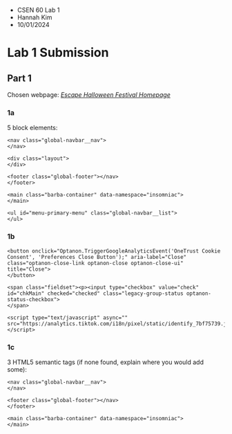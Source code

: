 - CSEN 60 Lab 1
- Hannah Kim
- 10/01/2024

# Lab 1 Submission

## Part 1

Chosen webpage: *[Escape Halloween Festival Homepage](https://escapehalloween.com/#)*

### 1a

5 block elements:

```
<nav class="global-navbar__nav">
</nav>
```
```
<div class="layout">
</div>
```
```
<footer class="global-footer"></nav>
</footer>
```
```
<main class="barba-container" data-namespace="insomniac">
</main>
```
```
<ul id="menu-primary-menu" class="global-navbar__list">
</ul>
```
### 1b
```
<button onclick="Optanon.TriggerGoogleAnalyticsEvent('OneTrust Cookie Consent', 'Preferences Close Button');" aria-label="Close" class="optanon-close-link optanon-close optanon-close-ui" title="Close">
</button>
```
```
<span class="fieldset"><p><input type="checkbox" value="check" id="chkMain" checked="checked" class="legacy-group-status optanon-status-checkbox">
</span>
```

```
<script type="text/javascript" async="" src="https://analytics.tiktok.com/i18n/pixel/static/identify_7bf75739.js"></script>
```

### 1c

3 HTML5 semantic tags (if none found, explain where you would add some):
```
<nav class="global-navbar__nav">
</nav>
```
```
<footer class="global-footer"></nav>
</footer>
```
```
<main class="barba-container" data-namespace="insomniac">
</main>
```